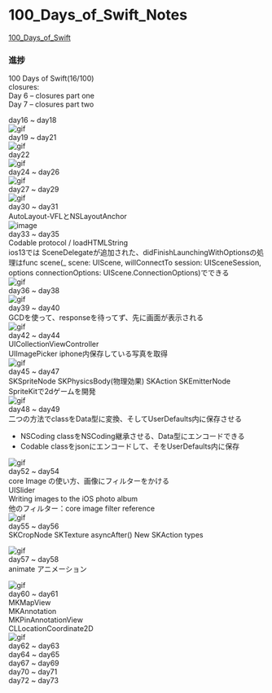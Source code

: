 # 100_Days_of_Swift_Notes
[100_Days_of_Swift](https://www.hackingwithswift.com/100)  
### 進捗
100 Days of Swift(16/100)  
closures:  
Day 6 – closures part one  
Day 7 – closures part two  

day16 ~ day18  
![gif](https://github.com/paigupai/100_Days_of_Swift_Notes/blob/master/gif/Project1.gif)  
day19 ~ day21  
![gif](https://github.com/paigupai/100_Days_of_Swift_Notes/blob/master/gif/project2.gif)  
day22  
![gif](https://github.com/paigupai/100_Days_of_Swift_Notes/blob/master/gif/project3.gif)  
day24 ~ day26  
![gif](https://github.com/paigupai/100_Days_of_Swift_Notes/blob/master/gif/project4.gif)  
day27 ~ day29  
![gif](https://github.com/paigupai/100_Days_of_Swift_Notes/blob/master/gif/project5.gif)  
day30 ~ day31  
AutoLayout-VFLとNSLayoutAnchor  
![image](https://github.com/paigupai/100_Days_of_Swift_Notes/raw/master/gif/project6.png)  
day33 ~ day35  
Codable protocol / loadHTMLString   
ios13では SceneDelegateが追加された、didFinishLaunchingWithOptionsの処理はfunc scene(_ scene: UIScene, willConnectTo session: UISceneSession, options connectionOptions: UIScene.ConnectionOptions)でできる  
![gif](https://github.com/paigupai/100_Days_of_Swift_Notes/blob/master/gif/project7.gif)  
day36 ~ day38  
![gif](https://github.com/paigupai/100_Days_of_Swift_Notes/blob/master/gif/project8.gif)  
day39 ~ day40  
GCDを使って、responseを待ってず、先に画面が表示される  
![gif](https://github.com/paigupai/100_Days_of_Swift_Notes/blob/master/gif/project9.gif)  
day42 ~ day44  
UICollectionViewController  
UIImagePicker iphone内保存している写真を取得   
![gif](https://github.com/paigupai/100_Days_of_Swift_Notes/blob/master/gif/project10.gif)  
day45 ~ day47  
SKSpriteNode SKPhysicsBody(物理効果) SKAction SKEmitterNode  
SpriteKitで2dゲームを開発  
![gif](https://github.com/paigupai/100_Days_of_Swift_Notes/blob/master/gif/project11.gif)  
day48 ~ day49  
二つの方法でclassをData型に変換、そしてUserDefaults内に保存させる
- NSCoding classをNSCoding継承させる、Data型にエンコードできる
- Codable classをjsonにエンコードして、そをUserDefaults内に保存  

![gif](https://github.com/paigupai/100_Days_of_Swift_Notes/blob/master/gif/project12.gif)  
day52 ~ day54  
core Image の使い方、画像にフィルターをかける  
UISlider  
Writing images to the iOS photo album  
他のフィルター：core image filter reference  
![gif](https://github.com/paigupai/100_Days_of_Swift_Notes/blob/master/gif/project13.gif)  
day55 ~ day56  
SKCropNode SKTexture asyncAfter() New SKAction types  

![gif](https://github.com/paigupai/100_Days_of_Swift_Notes/blob/master/gif/project14.gif)  
day57 ~ day58  
animate  アニメーション  

![gif](https://github.com/paigupai/100_Days_of_Swift_Notes/blob/master/gif/project15.gif)  
day60 ~ day61  
MKMapView  
MKAnnotation  
MKPinAnnotationView  
CLLocationCoordinate2D  
![gif](https://github.com/paigupai/100_Days_of_Swift_Notes/blob/master/gif/project16.gif)  
day62 ~ day63  
day64 ~ day65  
day67 ~ day69  
day70 ~ day71  
day72 ~ day73  
